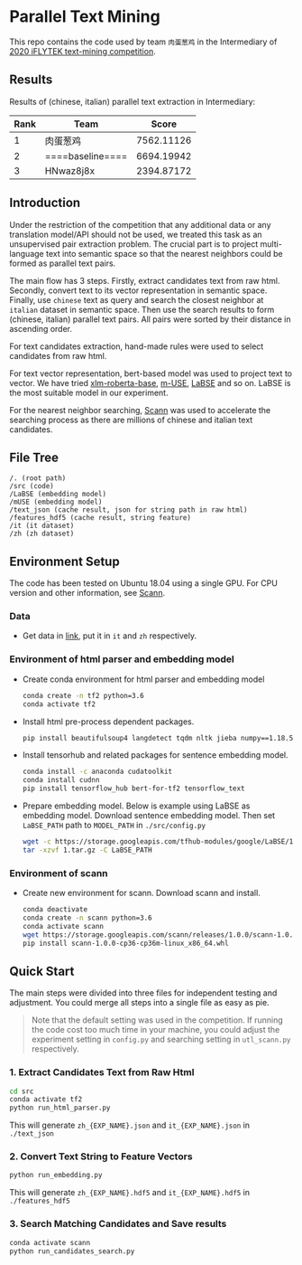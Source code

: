 # Parallel Text Mining
This repo contains the code used by team `肉蛋葱鸡` in the Intermediary of [2020 iFLYTEK text-mining competition](http://challenge.xfyun.cn/topic/info?type=text-mining).

## Results
Results of (chinese, italian) parallel text extraction in Intermediary:

|Rank|Team|Score|
|---|---|---|
|1|肉蛋葱鸡|7562.11126|
|2|====baseline====|6694.19942|
|3|HNwaz8j8x|2394.87172|

## Introduction
Under the restriction of the competition that any additional data or any translation model/API should not be used, we treated this task as an unsupervised pair extraction problem. The crucial part is to project multi-language text into semantic space so that the nearest neighbors could be formed as parallel text pairs.

The main flow has 3 steps. Firstly, extract candidates text from raw html. Secondly, convert text to its vector representation in semantic space. Finally, use `chinese` text as query and search the closest neighbor at `italian` dataset in semantic space. Then use the search results to form (chinese, italian) parallel text pairs. All pairs were sorted by their distance in ascending order.

For text candidates extraction, hand-made rules were used to select candidates from raw html. 

For text vector representation, bert-based model was used to project text to vector. We have tried [xlm-roberta-base](https://huggingface.co/xlm-roberta-base), [m-USE](https://tfhub.dev/google/universal-sentence-encoder-multilingual/3), [LaBSE](https://tfhub.dev/google/LaBSE/1) and so on. LaBSE is the most suitable model in our experiment.

For the nearest neighbor searching, [Scann](https://github.com/google-research/google-research/tree/master/scann) was used to accelerate the searching process as there are millions of chinese and italian text candidates.  

## File Tree
```
/. (root path)
/src (code)
/LaBSE (embedding model)
/mUSE (embedding model)
/text_json (cache result, json for string path in raw html)
/features_hdf5 (cache result, string feature)
/it (it dataset)
/zh (zh dataset)
```

## Environment Setup
The code has been tested on Ubuntu 18.04 using a single GPU. For CPU version and other information, see [Scann](https://github.com/google-research/google-research/tree/master/scann).

### Data
* Get data in [link](http://challenge.xfyun.cn/topic/info?type=text-mining), put it in `it` and `zh` respectively.

### Environment of html parser and embedding model
* Create conda environment for html parser and embedding model
    ```bash
    conda create -n tf2 python=3.6
    conda activate tf2
    ```
* Install html pre-process dependent packages.
    ```bash
    pip install beautifulsoup4 langdetect tqdm nltk jieba numpy==1.18.5
    ```
* Install tensorhub and related packages for sentence embedding model.
    ```bash
    conda install -c anaconda cudatoolkit
    conda install cudnn
  pip install tensorflow_hub bert-for-tf2 tensorflow_text
  ```
  
* Prepare embedding model. Below is example using LaBSE as embedding model. Download sentence embedding model. Then set `LaBSE_PATH` path to `MODEL_PATH` in `./src/config.py`  
    ```bash
    wget -c https://storage.googleapis.com/tfhub-modules/google/LaBSE/1.tar.gz
    tar -xzvf 1.tar.gz -C LaBSE_PATH
    ```

### Environment of scann
* Create new environment for scann. Download scann and install.
    ```bash
    conda deactivate
    conda create -n scann python=3.6
    conda activate scann
    wget https://storage.googleapis.com/scann/releases/1.0.0/scann-1.0.0-cp36-cp36m-linux_x86_64.whl
    pip install scann-1.0.0-cp36-cp36m-linux_x86_64.whl
    ```


## Quick Start
The main steps were divided into three files for independent testing and adjustment. You could merge all steps into a single file as easy as pie. 

> Note that the default setting was used in the competition. If running the code cost too much time in your machine, you could adjust the experiment setting in `config.py` and searching setting in `utl_scann.py` respectively. 

### 1. Extract Candidates Text from Raw Html
```bash
cd src
conda activate tf2
python run_html_parser.py 
```
This will generate `zh_{EXP_NAME}.json` and `it_{EXP_NAME}.json` in `./text_json`

### 2. Convert Text String to Feature Vectors
```bash
python run_embedding.py
```
This will generate `zh_{EXP_NAME}.hdf5` and `it_{EXP_NAME}.hdf5` in `./features_hdf5`

### 3. Search Matching Candidates and Save results
```bash
conda activate scann
python run_candidates_search.py
```
